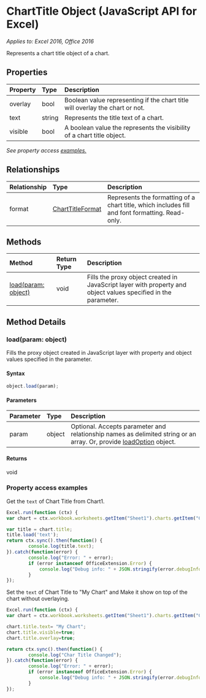 # ChartTitle Object (JavaScript API for Excel)

_Applies to: Excel 2016, Office 2016_

Represents a chart title object of a chart.

## Properties

| Property	   | Type	|Description
|:---------------|:--------|:----------|
|overlay|bool|Boolean value representing if the chart title will overlay the chart or not.|
|text|string|Represents the title text of a chart.|
|visible|bool|A boolean value the represents the visibility of a chart title object.|

_See property access [examples.](#property-access-examples)_

## Relationships
| Relationship | Type	|Description|
|:---------------|:--------|:----------|
|format|[ChartTitleFormat](charttitleformat.md)|Represents the formatting of a chart title, which includes fill and font formatting. Read-only.|

## Methods

| Method		   | Return Type	|Description|
|:---------------|:--------|:----------|
|[load(param: object)](#loadparam-object)|void|Fills the proxy object created in JavaScript layer with property and object values specified in the parameter.|

## Method Details

### load(param: object)
Fills the proxy object created in JavaScript layer with property and object values specified in the parameter.

#### Syntax
```js
object.load(param);
```

#### Parameters
| Parameter	   | Type	|Description|
|:---------------|:--------|:----------|
|param|object|Optional. Accepts parameter and relationship names as delimited string or an array. Or, provide [loadOption](loadoption.md) object.|

#### Returns
void
### Property access examples

Get the `text` of Chart Title from Chart1.

```js
Excel.run(function (ctx) { 
var chart = ctx.workbook.worksheets.getItem("Sheet1").charts.getItem("Chart1");	

var title = chart.title;
title.load('text');
return ctx.sync().then(function() {
		console.log(title.text);
}).catch(function(error) {
		console.log("Error: " + error);
		if (error instanceof OfficeExtension.Error) {
			console.log("Debug info: " + JSON.stringify(error.debugInfo));
		}
});
```

Set the `text` of Chart Title to "My Chart" and Make it show on top of the chart without overlaying.

```js
Excel.run(function (ctx) { 
var chart = ctx.workbook.worksheets.getItem("Sheet1").charts.getItem("Chart1");	

chart.title.text= "My Chart"; 
chart.title.visible=true;
chart.title.overlay=true;

return ctx.sync().then(function() {
		console.log("Char Title Changed");
}).catch(function(error) {
		console.log("Error: " + error);
		if (error instanceof OfficeExtension.Error) {
			console.log("Debug info: " + JSON.stringify(error.debugInfo));
		}
});
```
